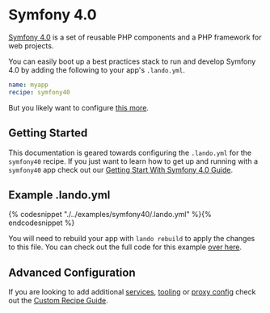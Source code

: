 Symfony 4.0
===========

[Symfony 4.0](https://symfony.com) is a set of reusable PHP components and a PHP framework for web projects.

You can easily boot up a best practices stack to run and develop Symfony 4.0 by adding the following to your app's `.lando.yml`.

```yml
name: myapp
recipe: symfony40
```

But you likely want to configure [this more](#example).

Getting Started
---------------

This documentation is geared towards configuring the `.lando.yml` for the `symfony40` recipe. If you just want to learn how to get up and running with a `symfony40` app check out our [Getting Start With Symfony 4.0 Guide](./../tutorials/symfony40.md).


Example .lando.yml
------------------

{% codesnippet "./../examples/symfony40/.lando.yml" %}{% endcodesnippet %}

You will need to rebuild your app with `lando rebuild` to apply the changes to this file. You can check out the full code for this example [over here](https://github.com/lando/lando/tree/master/examples/symfony40).

Advanced Configuration
----------------------

If you are looking to add additional [services](./../config/services.md), [tooling](./../config/tooling.md) or [proxy config](./../config/proxy.md) check out the [Custom Recipe Guide](./../tutorials/custom.md).
